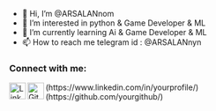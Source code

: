 - 👋 Hi, I’m @ARSALANnom
- 👀 I’m interested in python & Game Developer & ML
- 🌱 I’m currently learning Ai & Game Developer & ML
- 📫 How to reach me telegram id : @ARSALANnyn

<h3 align="left">Connect with me:</h3>
<img align="left" alt="LinkedIn" width="30px" src="https://cdn.jsdelivr.net/npm/simple-icons@v3/icons/linkedin.svg" />(https://www.linkedin.com/in/yourprofile/)
<img align="left" alt="GitHub" width="30px" src="https://cdn.jsdelivr.net/npm/simple-icons@v3/icons/github.svg" />(https://github.com/yourgithub/)


<!---
ARSALANys/ARSALANys is a ✨ special ✨ repository because its `README.md` (this file) appears on your GitHub profile.
You can click the Preview link to take a look at your changes.
--->
